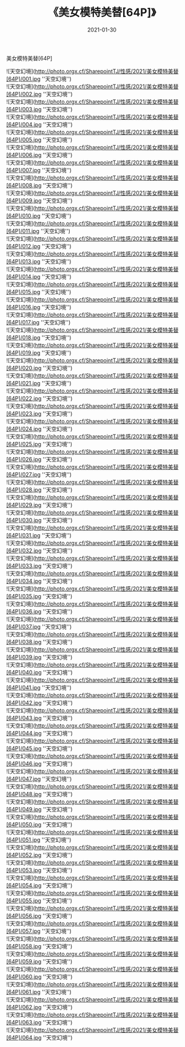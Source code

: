 ﻿---
layout: post
title:  《美女模特美替[64P]》
date:   2021-01-30
img: http://photo.orgx.cf/SharepointTJ/性感/2021/美女模特美替[64P]/000.jpg
categories: [美女, 性感, 泳衣]
---

美女模特美替[64P]



![天空幻境](http://photo.orgx.cf/SharepointTJ/性感/2021/美女模特美替[64P]/001.jpg ''天空幻境'') <br>
![天空幻境](http://photo.orgx.cf/SharepointTJ/性感/2021/美女模特美替[64P]/002.jpg ''天空幻境'') <br>
![天空幻境](http://photo.orgx.cf/SharepointTJ/性感/2021/美女模特美替[64P]/003.jpg ''天空幻境'') <br>
![天空幻境](http://photo.orgx.cf/SharepointTJ/性感/2021/美女模特美替[64P]/004.jpg ''天空幻境'') <br>
![天空幻境](http://photo.orgx.cf/SharepointTJ/性感/2021/美女模特美替[64P]/005.jpg ''天空幻境'') <br>
![天空幻境](http://photo.orgx.cf/SharepointTJ/性感/2021/美女模特美替[64P]/006.jpg ''天空幻境'') <br>
![天空幻境](http://photo.orgx.cf/SharepointTJ/性感/2021/美女模特美替[64P]/007.jpg ''天空幻境'') <br>
![天空幻境](http://photo.orgx.cf/SharepointTJ/性感/2021/美女模特美替[64P]/008.jpg ''天空幻境'') <br>
![天空幻境](http://photo.orgx.cf/SharepointTJ/性感/2021/美女模特美替[64P]/009.jpg ''天空幻境'') <br>
![天空幻境](http://photo.orgx.cf/SharepointTJ/性感/2021/美女模特美替[64P]/010.jpg ''天空幻境'') <br>
![天空幻境](http://photo.orgx.cf/SharepointTJ/性感/2021/美女模特美替[64P]/011.jpg ''天空幻境'') <br>
![天空幻境](http://photo.orgx.cf/SharepointTJ/性感/2021/美女模特美替[64P]/012.jpg ''天空幻境'') <br>
![天空幻境](http://photo.orgx.cf/SharepointTJ/性感/2021/美女模特美替[64P]/013.jpg ''天空幻境'') <br>
![天空幻境](http://photo.orgx.cf/SharepointTJ/性感/2021/美女模特美替[64P]/014.jpg ''天空幻境'') <br>
![天空幻境](http://photo.orgx.cf/SharepointTJ/性感/2021/美女模特美替[64P]/015.jpg ''天空幻境'') <br>
![天空幻境](http://photo.orgx.cf/SharepointTJ/性感/2021/美女模特美替[64P]/016.jpg ''天空幻境'') <br>
![天空幻境](http://photo.orgx.cf/SharepointTJ/性感/2021/美女模特美替[64P]/017.jpg ''天空幻境'') <br>
![天空幻境](http://photo.orgx.cf/SharepointTJ/性感/2021/美女模特美替[64P]/018.jpg ''天空幻境'') <br>
![天空幻境](http://photo.orgx.cf/SharepointTJ/性感/2021/美女模特美替[64P]/019.jpg ''天空幻境'') <br>
![天空幻境](http://photo.orgx.cf/SharepointTJ/性感/2021/美女模特美替[64P]/020.jpg ''天空幻境'') <br>
![天空幻境](http://photo.orgx.cf/SharepointTJ/性感/2021/美女模特美替[64P]/021.jpg ''天空幻境'') <br>
![天空幻境](http://photo.orgx.cf/SharepointTJ/性感/2021/美女模特美替[64P]/022.jpg ''天空幻境'') <br>
![天空幻境](http://photo.orgx.cf/SharepointTJ/性感/2021/美女模特美替[64P]/023.jpg ''天空幻境'') <br>
![天空幻境](http://photo.orgx.cf/SharepointTJ/性感/2021/美女模特美替[64P]/024.jpg ''天空幻境'') <br>
![天空幻境](http://photo.orgx.cf/SharepointTJ/性感/2021/美女模特美替[64P]/025.jpg ''天空幻境'') <br>
![天空幻境](http://photo.orgx.cf/SharepointTJ/性感/2021/美女模特美替[64P]/026.jpg ''天空幻境'') <br>
![天空幻境](http://photo.orgx.cf/SharepointTJ/性感/2021/美女模特美替[64P]/027.jpg ''天空幻境'') <br>
![天空幻境](http://photo.orgx.cf/SharepointTJ/性感/2021/美女模特美替[64P]/028.jpg ''天空幻境'') <br>
![天空幻境](http://photo.orgx.cf/SharepointTJ/性感/2021/美女模特美替[64P]/029.jpg ''天空幻境'') <br>
![天空幻境](http://photo.orgx.cf/SharepointTJ/性感/2021/美女模特美替[64P]/030.jpg ''天空幻境'') <br>
![天空幻境](http://photo.orgx.cf/SharepointTJ/性感/2021/美女模特美替[64P]/031.jpg ''天空幻境'') <br>
![天空幻境](http://photo.orgx.cf/SharepointTJ/性感/2021/美女模特美替[64P]/032.jpg ''天空幻境'') <br>
![天空幻境](http://photo.orgx.cf/SharepointTJ/性感/2021/美女模特美替[64P]/033.jpg ''天空幻境'') <br>
![天空幻境](http://photo.orgx.cf/SharepointTJ/性感/2021/美女模特美替[64P]/034.jpg ''天空幻境'') <br>
![天空幻境](http://photo.orgx.cf/SharepointTJ/性感/2021/美女模特美替[64P]/035.jpg ''天空幻境'') <br>
![天空幻境](http://photo.orgx.cf/SharepointTJ/性感/2021/美女模特美替[64P]/036.jpg ''天空幻境'') <br>
![天空幻境](http://photo.orgx.cf/SharepointTJ/性感/2021/美女模特美替[64P]/037.jpg ''天空幻境'') <br>
![天空幻境](http://photo.orgx.cf/SharepointTJ/性感/2021/美女模特美替[64P]/038.jpg ''天空幻境'') <br>
![天空幻境](http://photo.orgx.cf/SharepointTJ/性感/2021/美女模特美替[64P]/039.jpg ''天空幻境'') <br>
![天空幻境](http://photo.orgx.cf/SharepointTJ/性感/2021/美女模特美替[64P]/040.jpg ''天空幻境'') <br>
![天空幻境](http://photo.orgx.cf/SharepointTJ/性感/2021/美女模特美替[64P]/041.jpg ''天空幻境'') <br>
![天空幻境](http://photo.orgx.cf/SharepointTJ/性感/2021/美女模特美替[64P]/042.jpg ''天空幻境'') <br>
![天空幻境](http://photo.orgx.cf/SharepointTJ/性感/2021/美女模特美替[64P]/043.jpg ''天空幻境'') <br>
![天空幻境](http://photo.orgx.cf/SharepointTJ/性感/2021/美女模特美替[64P]/044.jpg ''天空幻境'') <br>
![天空幻境](http://photo.orgx.cf/SharepointTJ/性感/2021/美女模特美替[64P]/045.jpg ''天空幻境'') <br>
![天空幻境](http://photo.orgx.cf/SharepointTJ/性感/2021/美女模特美替[64P]/046.jpg ''天空幻境'') <br>
![天空幻境](http://photo.orgx.cf/SharepointTJ/性感/2021/美女模特美替[64P]/047.jpg ''天空幻境'') <br>
![天空幻境](http://photo.orgx.cf/SharepointTJ/性感/2021/美女模特美替[64P]/048.jpg ''天空幻境'') <br>
![天空幻境](http://photo.orgx.cf/SharepointTJ/性感/2021/美女模特美替[64P]/049.jpg ''天空幻境'') <br>
![天空幻境](http://photo.orgx.cf/SharepointTJ/性感/2021/美女模特美替[64P]/050.jpg ''天空幻境'') <br>
![天空幻境](http://photo.orgx.cf/SharepointTJ/性感/2021/美女模特美替[64P]/051.jpg ''天空幻境'') <br>
![天空幻境](http://photo.orgx.cf/SharepointTJ/性感/2021/美女模特美替[64P]/052.jpg ''天空幻境'') <br>
![天空幻境](http://photo.orgx.cf/SharepointTJ/性感/2021/美女模特美替[64P]/053.jpg ''天空幻境'') <br>
![天空幻境](http://photo.orgx.cf/SharepointTJ/性感/2021/美女模特美替[64P]/054.jpg ''天空幻境'') <br>
![天空幻境](http://photo.orgx.cf/SharepointTJ/性感/2021/美女模特美替[64P]/055.jpg ''天空幻境'') <br>
![天空幻境](http://photo.orgx.cf/SharepointTJ/性感/2021/美女模特美替[64P]/056.jpg ''天空幻境'') <br>
![天空幻境](http://photo.orgx.cf/SharepointTJ/性感/2021/美女模特美替[64P]/057.jpg ''天空幻境'') <br>
![天空幻境](http://photo.orgx.cf/SharepointTJ/性感/2021/美女模特美替[64P]/058.jpg ''天空幻境'') <br>
![天空幻境](http://photo.orgx.cf/SharepointTJ/性感/2021/美女模特美替[64P]/059.jpg ''天空幻境'') <br>
![天空幻境](http://photo.orgx.cf/SharepointTJ/性感/2021/美女模特美替[64P]/060.jpg ''天空幻境'') <br>
![天空幻境](http://photo.orgx.cf/SharepointTJ/性感/2021/美女模特美替[64P]/061.jpg ''天空幻境'') <br>
![天空幻境](http://photo.orgx.cf/SharepointTJ/性感/2021/美女模特美替[64P]/062.jpg ''天空幻境'') <br>
![天空幻境](http://photo.orgx.cf/SharepointTJ/性感/2021/美女模特美替[64P]/063.jpg ''天空幻境'') <br>
![天空幻境](http://photo.orgx.cf/SharepointTJ/性感/2021/美女模特美替[64P]/064.jpg ''天空幻境'') <br>